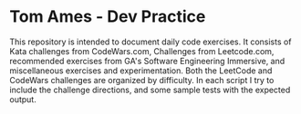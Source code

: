 # Tom Ames - Dev Practice

This repository is intended to document daily code exercises. It consists of Kata challenges from CodeWars.com, Challenges from Leetcode.com, recommended exercises from GA's Software Engineering Immersive, and miscellaneous exercises and experimentation. Both the LeetCode and CodeWars challenges are organized by difficulty. In each script I try to include the challenge directions, and some sample tests with the expected output.